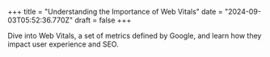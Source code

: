 +++
title = "Understanding the Importance of Web Vitals"
date = "2024-09-03T05:52:36.770Z"
draft = false
+++

  Dive into Web Vitals, a set of metrics defined by Google, and learn how they impact user experience and SEO.
        